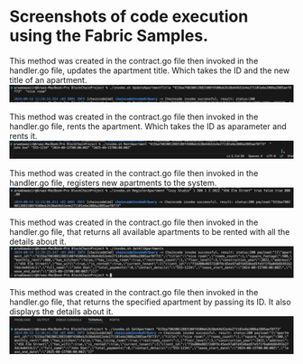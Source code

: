 # Screenshots of code execution using the Fabric Samples.

This method was created in the contract.go file then invoked in the handler.go file, updates the apartment title. Which takes the ID and the new title of an apartment.
![UpdateTitle](<WhatsApp Image 2024-08-14 at 14.10.28_a73dbf00-1.jpg>)

This method was created in the contract.go file then invoked in the handler.go file, rents the apartment. Which takes the ID as aparameter and rents it.
![RentApartment](<WhatsApp Image 2024-08-14 at 14.10.27_640d05f4 - Copy (2)-1.jpg>)

This method was created in the contract.go file then invoked in the handler.go file, registers new apartments to the system.
![RegisterApartment](<WhatsApp Image 2024-08-14 at 14.10.27_640d05f4-1.jpg>)

This method was created in the contract.go file then invoked in the handler.go file, that returns all available apartments to be rented with all the details about it.
![GetAllApartments](<WhatsApp Image 2024-08-14 at 13.32.16_f6219a50 - Copy.jpg>)

This method was created in the contract.go file then invoked in the handler.go file, that returns the specified apartment by passing its ID. It also displays the details about it.
![GetApartment](<WhatsApp Image 2024-08-14 at 13.32.16_f6219a50.jpg>)
